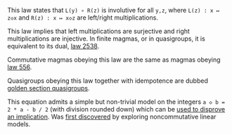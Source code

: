 This law states that `L(y) ∘ R(z)` is involutive for all `y,z`, where `L(z) : x ↦ z◇x` and `R(z) : x ↦ x◇z` are left/right multiplications.

This law implies that left multiplications are surjective and right multiplications are injective.  In finite magmas, or in quasigroups, it is equivalent to its dual, [law 2538](https://teorth.github.io/equational_theories/implications/?2538).

Commutative magmas obeying this law are the same as magmas obeying [law 556](https://teorth.github.io/equational_theories/implications/?556).

Quasigroups obeying this law together with idempotence are dubbed [golden section quasigroups](https://arxiv.org/abs/1907.06635).

This equation admits a simple but non-trivial model on the integers `a ◇ b = 2 * a - b / 2` (with division rounded down) which can be [used to disprove an implication](https://github.com/teorth/equational_theories/pull/695).  Was [first discovered](https://leanprover.zulipchat.com/#narrow/channel/458659-Equational/topic/Outstanding.20equations.2C.20v1/near/477929143) by exploring noncommutative linear models.
